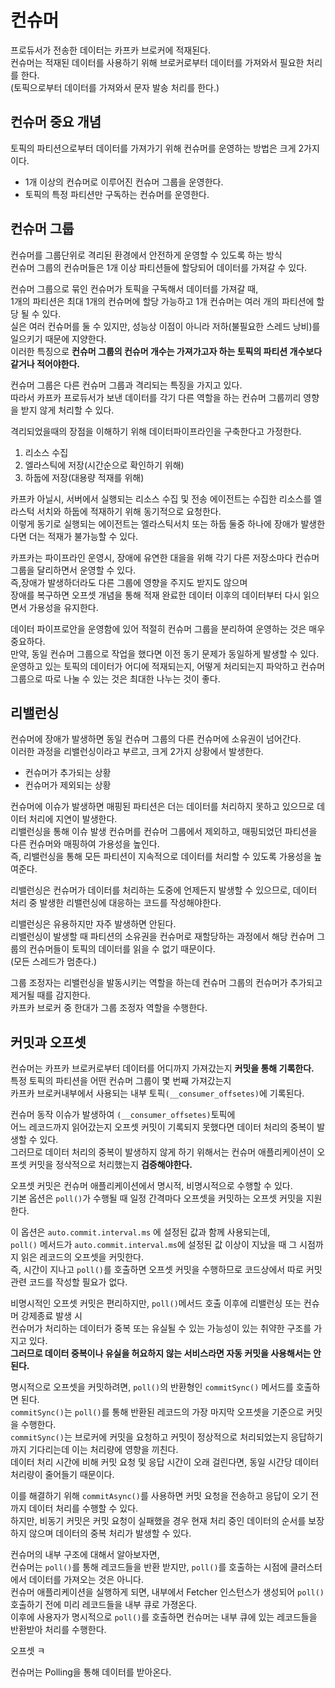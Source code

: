 # 컨슈머   
프로듀서가 전송한 데이터는 카프카 브로커에 적재된다.     
컨슈머는 적재된 데이터를 사용하기 위해 브로커로부터 데이터를 가져와서 필요한 처리를 한다.    
(토픽으로부터 데이터를 가져와서 문자 발송 처리를 한다.)     
    
## 컨슈머 중요 개념 

토픽의 파티션으로부터 데이터를 가져가기 위해 컨슈머를 운영하는 방법은 크게 2가지이다.  

* 1개 이상의 컨슈머로 이루어진 컨슈머 그룹을 운영한다.     
* 토픽의 특정 파티션만 구독하는 컨슈머를 운영한다.    

## 컨슈머 그룹  

컨슈머를 그룹단위로 격리된 환경에서 안전하게 운영할 수 있도록 하는 방식      
컨슈머 그룹의 컨슈머들은 1개 이상 파티션들에 할당되어 데이터를 가져갈 수 있다.             
      
컨슈머 그룹으로 묶인 컨슈머가 토픽을 구독해서 데이터를 가져갈 때,    
1개의 파티션은 최대 1개의 컨슈머에 할당 가능하고 1개 컨슈머는 여러 개의 파티션에 할당 될 수 있다.      
실은 여러 컨슈머를 둘 수 있지만, 성능상 이점이 아니라 저하(불필요한 스레드 낭비)를 일으키기 때문에 지양한다.      
이러한 특징으로 **컨슈머 그룹의 컨슈머 개수는 가져가고자 하는 토픽의 파티션 개수보다 같거나 적어야한다.**       

컨슈머 그룹은 다른 컨슈머 그룹과 격리되는 특징을 가지고 있다.     
따라서 카프카 프로듀서가 보낸 데이터를 각기 다른 역할을 하는 컨슈머 그룹끼리 영향을 받지 않게 처리할 수 있다.    
  
격리되었을때의 장점을 이해하기 위해 데이터파이프라인을 구축한다고 가정한다.     
1. 리소스 수집
2. 엘라스틱에 저장(시간순으로 확인하기 위해)  
3. 하둡에 저장(대용량 적재를 위해)    


카프카 아닐시, 서버에서 실행되는 리소스 수집 및 전송 에이전트는 수집한 리소스를 엘라스턱 서치와 하둡에 적재하기 위해 동기적으로 요청한다.  
이렇게 동기로 실행되는 에이전트는 엘라스틱서치 또는 하둡 둘중 하나에 장애가 발생한다면 더는 적재가 불가능할 수 있다.      

카프카는 파이프라인 운영시, 장애에 유연한 대을을 위해 각기 다른 저장소마다 컨슈머그룹을 달리하면서 운영할 수 있다.      
즉,장애가 발생하더라도 다른 그룹에 영향을 주지도 받지도 않으며     
장애를 복구하면 오프셋 개념을 통해 적재 완료한 데이터 이후의 데이터부터 다시 읽으면서 가용성을 유지한다.     
     
데이터 파이프로안을 운영함에 있어 적절히 컨슈머 그룹을 분리하여 운영하는 것은 매우 중요하다.    
만약, 동일 컨슈머 그룹으로 작업을 했다면 이전 동기 문제가 동일하게 발생할 수 있다.        
운영하고 있는 토픽의 데이터가 어디에 적재되는지, 어떻게 처리되는지 파악하고 컨슈머 그룹으로 따로 나눌 수 있는 것은 최대한 나누는 것이 좋다.    

## 리밸런싱 

컨슈머에 장애가 발생하면 동일 컨슈머 그룹의 다른 컨슈머에 소유권이 넘어간다.          
이러한 과정을 리밸런싱이라고 부르고, 크게 2가지 상황에서 발생한다.     
   
* 컨슈머가 추가되는 상황   
* 컨슈머가 제외되는 상황   
     
컨슈머에 이슈가 발생하면 매핑된 파티션은 더는 데이터를 처리하지 못하고 있으므로 데이터 처리에 지연이 발생한다.          
리밸런싱을 통해 이슈 발생 컨슈머를 컨슈머 그룹에서 제외하고, 매핑되었던 파티션을 다른 컨슈머와 매핑하여 가용성을 높인다.    
즉, 리밸런싱을 통해 모든 파티션이 지속적으로 데이터를 처리할 수 있도록 가용성을 높여준다.   
    
리밸런싱은 컨슈머가 데이터를 처리하는 도중에 언제든지 발생할 수 있으므로,  데이터 처리 중 발생한 리밸런싱에 대응하는 코드를 작성해야한다.      
  
리밸런싱은 유용하지만 자주 발생하면 안된다.        
리밸런싱이 발생할 때 파티션의 소유권을 컨슈머로 재할당하는 과정에서 해당 컨슈머 그룹의 컨슈머들이 토픽의 데이터를 읽을 수 없기 때문이다.   
(모든 스레드가 멈춘다.)   
  
그룹 조정자는 리밸런싱을 발동시키는 역할을 하는데 컨슈머 그룹의 컨슈머가 추가되고 제거될 때를 감지한다.  
카프카 브로커 중 한대가 그룹 조정자 역할을 수행한다.   

## 커밋과 오프셋 
  
컨슈머는 카프카 브로커로부터 데이터를 어디까지 가져갔는지 **커밋을 통해 기록한다.**       
특정 토픽의 파티션을 어떤 컨슈머 그룹이 몇 번째 가져갔는지     
카프카 브로커내부에서 사용되는 내부 토픽`(__consumer_offsetes)`에 기록된다.       
  
컨슈머 동작 이슈가 발생하여 `(__consumer_offsetes)`토픽에    
어느 레코드까지 읽어갔는지 오프셋 커밋이 기록되지 못했다면 데이터 처리의 중복이 발생할 수 있다.     
그러므로 데이터 처리의 중복이 발생하지 않게 하기 위해서는 컨슈머 애플리케이션이 오프셋 커밋을 정삭적으로 처리했는지 **검증해야한다.**       
         
오프셋 커밋은 컨슈머 애플리케이션에서 명시적, 비명시적으로 수행할 수 있다.              
기본 옵션은 `poll()`가 수행될 때 일정 간격마다 오프셋을 커밋하는 오프셋 커밋을 지원한다.   
  
이 옵션은 `auto.commit.interval.ms` 에 설정된 값과 함께 사용되는데,       
`poll()` 메서드가 `auto.commit.interval.ms`에 설정된 값 이상이 지났을 때 그 시점까지 읽은 레코드의 오프셋을 커밋한다.      
즉, 시간이 지나고 `poll()`를 호출하면 오프셋 커밋을 수행하므로 코드상에서 따로 커밋 관련 코드를 작성할 필요가 없다.       
  
비명시적인 오프셋 커밋은 편리하지만, `poll()`메서드 호출 이후에 리밸런싱 또는 컨슈머 강제종료 발생 시              
컨슈머가 처리하는 데이터가 중복 또는 유실될 수 있는 가능성이 있는 취약한 구조를 가지고 있다.          
**그러므로 데이터 중복이나 유실을 허요하지 않는 서비스라면 자동 커밋을 사용해서는 안된다.**          
   
명시적으로 오프셋을 커밋하려면, `poll()`의 반환형인 `commitSync()` 메서드를 호출하면 된다.        
`commitSync()`는 `poll()`를 통해 반환된 레코드의 가장 마지막 오프셋을 기준으로 커밋을 수행한다.        
`commitSync()`는 브로커에 커밋을 요청하고 커밋이 정상적으로 처리되었는지 응답하기 까지 기다리는데 이는 처리량에 영향을 끼친다.    
데이터 처리 시간에 비해 커밋 요청 및 응답 시간이 오래 걸린다면, 동일  시간당 데이터 처리량이 줄어들기 때문이다.    
   
이를 해결하기 위해 `commitAsync()`를 사용하면 커밋 요청을 전송하고 응답이 오기 전까지 데이터 처리를 수행할 수 있다.       
하지만, 비동기 커밋은 커밋 요청이 실패했을 경우 현재 처리 중인 데이터의 순서를 보장하지 않으며 데이터의 중복 처리가 발생할 수 있다.    

[]()

컨슈머의 내부 구조에 대해서 알아보자면,   
컨슈머는 `poll()`를 통해 레코드들을 반환 받지만, `poll()`를 호출하는 시점에 클러스터에서 데이터를 가져오는 것은 아니다.       
컨슈머 애플리케이션을 실행하게 되면, 내부에서 Fetcher 인스턴스가 생성되어 `poll()` 호출하기 전에 미리 레코드들을 내부 큐로 가졍온다.      
이후에 사용자가 명시적으로 `poll()`를 호출하면 컨슈머는 내부 큐에 있는 레코드들을 반환받아 처리를 수행한다.     












  

오프셋 ㅋ 










컨슈머는 Polling을 통해 데이터를 받아온다.  
